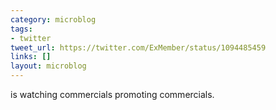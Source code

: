 ```yaml
---
category: microblog
tags:
- twitter
tweet_url: https://twitter.com/ExMember/status/1094485459
links: []
layout: microblog
---
```

is watching commercials promoting commercials.

